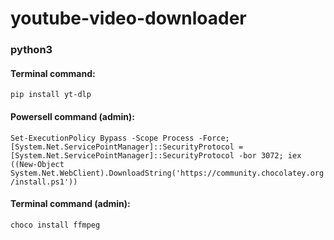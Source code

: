 # youtube-video-downloader

### python3

#### Terminal command:
```pip install yt-dlp```

#### Powersell command (admin):
```Set-ExecutionPolicy Bypass -Scope Process -Force; [System.Net.ServicePointManager]::SecurityProtocol = [System.Net.ServicePointManager]::SecurityProtocol -bor 3072; iex ((New-Object System.Net.WebClient).DownloadString('https://community.chocolatey.org/install.ps1'))```

#### Terminal command (admin): 
```choco install ffmpeg```
